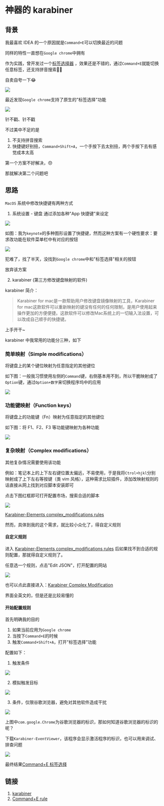 # 神器的 karabiner

## 背景

我最喜欢 IDEA 的一个原因就是`Command+E`可以切换最近的问题

同样的特性一直想在`Google chrome`中拥有

作为实践，曾开发过一个[标签选择器](https://chrome.google.com/webstore/detail/%E6%A0%87%E7%AD%BE%E9%80%89%E6%8B%A9%E5%99%A8/klhihaelmoenimgekhdaenjgloipcacf) ，效果还是不错的，通过`Command+E`就能切换任意标签，还支持拼音搜索👏👏

自卖自夸一下😂

![](https://fudongdong-statics.oss-cn-beijing.aliyuncs.com/images/20220124/2d22e40dd1f94fcabc623a7a17b79274.png?x-oss-process=image/resize,w_800/quality,q_80)


最近发现`Google chrome`支持了原生的"标签选择"功能

![](https://fudongdong-statics.oss-cn-beijing.aliyuncs.com/images/20220124/9ee6318c08fe407d9dd9a35e9e7e1da8.png?x-oss-process=image/resize,w_800/quality,q_80)


针不戳、针不戳

不过美中不足的是
1. 不支持拼音搜索
2. 快捷键好别扭，`Command+Shift+A`，一个手按下去太别扭，两个手按下去有感觉成本太高



第一个方案不好解决，😞

那就解决第二个问题吧

## 思路

`MacOS` 系统中修改快捷键有两种方式

1. 系统设置 - 键盘
通过添加各种"App 快捷键"来设定

![](https://fudongdong-statics.oss-cn-beijing.aliyuncs.com/images/20220124/555859898b0947e4a8bfee99984a2945.png?x-oss-process=image/resize,w_800/quality,q_80)

如图：我为`keynote`的多种图形设置了快捷键，然而这种方案有一个硬性要求：要求改功能在软件菜单栏中有对应的按钮

![](https://fudongdong-statics.oss-cn-beijing.aliyuncs.com/images/20220124/7aeb4d916298435b96e5ebd4baf47280.png?x-oss-process=image/resize,w_800/quality,q_80)


犯难了，找了半天，没找到`Google chrome`中和"标签选择"相关的按钮

放弃该方案

2. karabiner (第三方修改键盘映射的软件)

karabiner 简介： 

> Karabiner for mac是一款帮助用户修改键盘镜像映射的工具，Karabiner for mac这款软件可以重新映射的键没有任何的任何限制，是用户使用起来操作更加的方便便捷。这款软件可以修改Mac系统上的一切输入法设置，可以改成自己顺手的快捷键。

上手开干~

karabiner 中我常用的功能分三种，如下

### 简单映射（Simple modifications）

将键盘上的某个键位映射为任意指定的其他键位

如下图：一般我习惯使用左侧的`Command`键，右侧基本用不到，所以干脆映射成了`Option`键，通过`Option+数字`来切换程序坞中的应用

![](https://fudongdong-statics.oss-cn-beijing.aliyuncs.com/images/20220124/8d1c7916e08540798798422447f825f6.png?x-oss-process=image/resize,w_800/quality,q_80)



### 功能键映射（Function keys）

将键盘上的功能键（Fn）映射为任意指定的其他键位

如下图：将 F1、F2、F3 等功能键映射为各种功能

![](https://fudongdong-statics.oss-cn-beijing.aliyuncs.com/images/20220124/cdf8070f0a4041d492370a1e76a42f1f.png?x-oss-process=image/resize,w_800/quality,q_80)

### 复杂映射（Complex modifications）

其他复杂情况需要使用该功能

例如：笔记本上的上下左右键位置太偏远，不易使用，于是我将`Ctrol+hjkl`分别映射成了上下左右等按键（类 vim 风格），这种需求比较插件，添加改映射规则的话直接从网上找到对应脚本安装即可

点击下图红框即可打开配置市场，搜索合适的脚本

![](https://fudongdong-statics.oss-cn-beijing.aliyuncs.com/images/20220124/d1e3a96ef3214a5ebf4ffbc99fafa165.png?x-oss-process=image/resize,w_800/quality,q_80)

[Karabiner-Elements complex_modifications rules](https://ke-complex-modifications.pqrs.org/)

然而，具体到我的这个需求，就比较小众化了，得自定义规则

#### 自定义规则

进入 [Karabiner-Elements complex_modifications rules](https://ke-complex-modifications.pqrs.org/) 后如果找不到合适的规则配置，那就得自定义规则了。

任意选一个规则，点击"Edit JSON"，打开配置的网站

![](https://fudongdong-statics.oss-cn-beijing.aliyuncs.com/images/20220124/260e7e8f4df14819acc94dc6e607b65a.png?x-oss-process=image/resize,w_800/quality,q_80)

也可以点此直接进入：[Karabiner Complex Modification](https://genesy.github.io/karabiner-complex-rules-generator/#eyJ0aXRsZSI6IiIsInJ1bGVzIjpbXX0=)

界面全英文的，但是还是比较易懂的

#### 开始配置规则

首先明确我的目的
1. 如果当前应用为`Google chrome`
2. 当按下`Command+E`的时候
3. 触发`Command+Shift+A`，打开"标签选择"功能

配置如下：

1. 触发条件

![](https://fudongdong-statics.oss-cn-beijing.aliyuncs.com/images/20220124/c62af2f1745b4715bd1c870e41df3a90.png?x-oss-process=image/resize,w_800/quality,q_80)

2. 模拟触发目标

![](https://fudongdong-statics.oss-cn-beijing.aliyuncs.com/images/20220124/8cd27fa984bc4b959a4dfd7e310d337d.png?x-oss-process=image/resize,w_800/quality,q_80)

3. 条件，仅限谷歌浏览器，避免对其他软件造成干扰

![](https://fudongdong-statics.oss-cn-beijing.aliyuncs.com/images/20220124/32b80281c85143e997618cf555e5f223.png?x-oss-process=image/resize,w_800/quality,q_80)

上图中`com.google.Chrome`为谷歌浏览器的标识，那如何知道谷歌浏览器的标识的呢？

下载`Karabiner-EventViewer`，该程序会显示激活程序的标识，也可以用来调试、排查问题

![](https://fudongdong-statics.oss-cn-beijing.aliyuncs.com/images/20220124/41db4dcde8b24416b4db916ec0b1a4dd.png?x-oss-process=image/resize,w_800/quality,q_80)



最终结果[Command+E  标签选择](https://genesy.github.io/karabiner-complex-rules-generator/#eyJ0aXRsZSI6IltjaHJvbWVdIC0gMiIsInJ1bGVzIjpbeyJkZXNjcmlwdGlvbiI6ImNoYW5nZSBDb21tYW5kK0UgdG8gQ29tbWFuZCtTaGlmdCtBIiwibWFuaXB1bGF0b3JzIjpbeyJ0eXBlIjoiYmFzaWMiLCJmcm9tIjp7Im1vZGlmaWVycyI6eyJtYW5kYXRvcnkiOlsibGVmdF9ndWkiXX0sImtleV9jb2RlIjoiZSJ9LCJjb25kaXRpb25zIjpbeyJ0eXBlIjoiZnJvbnRtb3N0X2FwcGxpY2F0aW9uX2lmIiwiYnVuZGxlX2lkZW50aWZpZXJzIjpbImNvbS5nb29nbGUuQ2hyb21lIl19XSwidG8iOlt7InJlcGVhdCI6dHJ1ZSwia2V5X2NvZGUiOiJhIiwibW9kaWZpZXJzIjpbImxlZnRfZ3VpIiwibGVmdF9zaGlmdCJdfV19XX1dfQ==)

## 链接

1. [karabiner](https://karabiner-elements.pqrs.org/)
2. [Command+E rule](https://genesy.github.io/karabiner-complex-rules-generator/#eyJ0aXRsZSI6IltjaHJvbWVdIC0gMiIsInJ1bGVzIjpbeyJkZXNjcmlwdGlvbiI6ImNoYW5nZSBDb21tYW5kK0UgdG8gQ29tbWFuZCtTaGlmdCtBIiwibWFuaXB1bGF0b3JzIjpbeyJ0eXBlIjoiYmFzaWMiLCJmcm9tIjp7Im1vZGlmaWVycyI6eyJtYW5kYXRvcnkiOlsibGVmdF9ndWkiXX0sImtleV9jb2RlIjoiZSJ9LCJjb25kaXRpb25zIjpbeyJ0eXBlIjoiZnJvbnRtb3N0X2FwcGxpY2F0aW9uX2lmIiwiYnVuZGxlX2lkZW50aWZpZXJzIjpbImNvbS5nb29nbGUuQ2hyb21lIl19XSwidG8iOlt7InJlcGVhdCI6dHJ1ZSwia2V5X2NvZGUiOiJhIiwibW9kaWZpZXJzIjpbImxlZnRfZ3VpIiwibGVmdF9zaGlmdCJdfV19XX1dfQ==)
